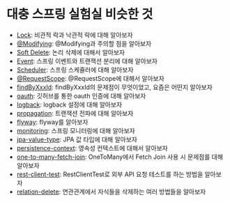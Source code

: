 # 대충 스프링 실험실 비슷한 것

- [Lock](./lock/README.md): 비관적 락과 낙관적 락에 대해 알아보자
- [@Modifying](./modifying/README.md): @Modifying과 주의할 점을 알아보자
- [Soft Delete](./soft-delete/README.md): 논리 삭제에 대해서 알아보자
- [Event](./event/README.md): 스프링 이벤트와 트랜잭션 분리에 대해 알아보자
- [Scheduler](./scheduler/README.md): 스프링 스케쥴러에 대해 알아보자
- [@RequestScope](./request-scope/README.md): @RequestScope에 대해서 알아보자
- [findByXxxId](./findByXxxId/README.md): findByXxxId의 문제점이 무엇이었고, 요즘은 어떤지 알아보자
- [oauth](./oauth/README.md): 깃허브를 통한 oauth 인증에 대해 알아보자
- [logback](./logback/README.md): logback 설정에 대해 알아보자
- [propagation](./propagation/README.md): 트랜잭션 전파에 대해 알아보자
- [flyway](./flyway/README.md): flyway를 알아보자
- [monitoring](./monitoring/README.md): 스프링 모니터링에 대해 알아보자
- [jpa-value-type](./jpa-value-type/README.md): JPA 값 타입에 대해 알아보자
- [persistence-context](./persistence-context/README.md): 영속성 컨텍스트에 대해서 알아보자
- [one-to-many-fetch-join](./one-to-many-fetch-join/README.md): OneToMany에서 Fetch Join 사용 시 문제점를 대해 알아보자
- [rest-client-test](./rest-client-test/README.md): RestClientTest로 외부 API 요청 테스트를 하는 방법을 알아보자
- [relation-delete](./relation-delete/README.md): 연관관계에서 자식들을 삭제하는 여러 방법들을 알아보자
